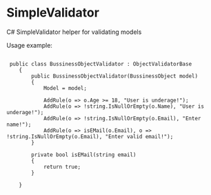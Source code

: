 SimpleValidator
===============

C# SimpleValidator helper for validating models

Usage example: 

<pre><code>
 public class BussinessObjectValidator : ObjectValidatorBase<BussinessObject>
    {
        public BussinessObjectValidator(BussinessObject model)
        {
            Model = model;

            AddRule(o => o.Age >= 18, "User is underage!");
            AddRule(o => !string.IsNullOrEmpty(o.Name), "User is underage!");
            AddRule(o => !string.IsNullOrEmpty(o.Email), "Enter name!");
            AddRule(o => isEMail(o.Email), o => !string.IsNullOrEmpty(o.Email), "Enter valid email!");
        }

        private bool isEMail(string email)
        {
            return true;
        }

    }
    </pre></code>
